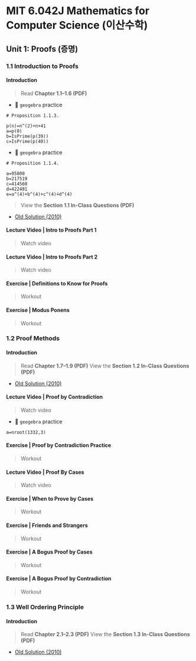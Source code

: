 # MIT 6.042J Mathematics for Computer Science (이산수학)

## Unit 1: Proofs (증명)

### 1.1 Introduction to Proofs

#### Introduction
> Read **Chapter 1.1–1.6 (PDF)**

- 🎯 `geogebra` practice
```
# Proposition 1.1.3.

p(n)=n^(2)+n+41
a=p(0)
b=IsPrime(p(39))
c=IsPrime(p(40))
```
- 🎯 `geogebra` practice
```
# Proposition 1.1.4.

a=95800
b=217519
c=414560
d=422481
e=a^(4)+b^(4)+c^(4)≟d^(4)
```
> View the **Section 1.1 In-Class Questions (PDF)**
- [Old Solution (2010)](https://dspace.mit.edu/bitstream/handle/1721.1/104426/6-042j-spring-2010/contents/lecture-notes/MIT6_042JS10_lec01_sol.pdf) 

#### Lecture Video | Intro to Proofs Part 1
> Watch video

#### Lecture Video | Intro to Proofs Part 2
> Watch video

#### Exercise | Definitions to Know for Proofs
> Workout

#### Exercise | Modus Ponens
> Workout






### 1.2 Proof Methods 

#### Introduction
> Read **Chapter 1.7–1.9 (PDF)**
> View the **Section 1.2 In-Class Questions (PDF)**
- [Old Solution (2010)](https://dspace.mit.edu/bitstream/handle/1721.1/104426/6-042j-spring-2010/contents/lecture-notes/MIT6_042JS10_lec02_sol.pdf)

#### Lecture Video | Proof by Contradiction
> Watch video

- 🎯 `geogebra` practice
```
a=nroot(1332,3)
```

#### Exercise | Proof by Contradiction Practice
> Workout

#### Lecture Video | Proof By Cases
> Watch video

#### Exercise | When to Prove by Cases
> Workout

#### Exercise | Friends and Strangers
> Workout

#### Exercise | A Bogus Proof by Cases
> Workout

#### Exercise | A Bogus Proof by Contradiction
> Workout




### 1.3 Well Ordering Principle

#### Introduction
> Read **Chapter 2.1–2.3 (PDF)**
> View the **Section 1.3 In-Class Questions (PDF)**
- [Old Solution (2010)](https://dspace.mit.edu/bitstream/handle/1721.1/104426/6-042j-spring-2010/contents/lecture-notes/MIT6_042JS10_lec03_sol.pdf)








